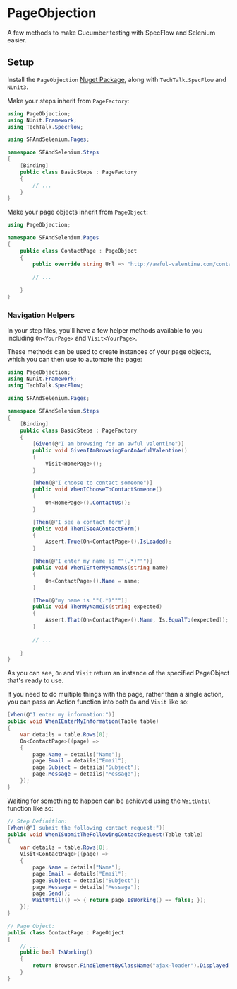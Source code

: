 # PageObjection

A few methods to make Cucumber testing with SpecFlow and Selenium easier.

## Setup

Install the `PageObjection` [Nuget Package](https://www.nuget.org/packages/PageObjection/), along with `TechTalk.SpecFlow` and `NUnit3`.

Make your steps inherit from `PageFactory`:
```csharp
using PageObjection;
using NUnit.Framework;
using TechTalk.SpecFlow;

using SFAndSelenium.Pages;

namespace SFAndSelenium.Steps
{
    [Binding]
    public class BasicSteps : PageFactory
    {
        // ...
    }
}
```

Make your page objects inherit from `PageObject`:
```csharp
using PageObjection;

namespace SFAndSelenium.Pages
{
    public class ContactPage : PageObject
    {
        public override string Url => "http://awful-valentine.com/contact-us/";
        
        // ...
        
    }
}
```

### Navigation Helpers

In your step files, you'll have a few helper methods available to you including `On<YourPage>` and `Visit<YourPage>`.  

These methods can be used to create instances of your page objects, which you can then use to automate the page:
```csharp
using PageObjection;
using NUnit.Framework;
using TechTalk.SpecFlow;

using SFAndSelenium.Pages;

namespace SFAndSelenium.Steps
{
    [Binding]
    public class BasicSteps : PageFactory
    {
        [Given(@"I am browsing for an awful valentine")]
        public void GivenIAmBrowsingForAnAwfulValentine()
        {
            Visit<HomePage>();
        }

        [When(@"I choose to contact someone")]
        public void WhenIChooseToContactSomeone()
        {
            On<HomePage>().ContactUs();
        }

        [Then(@"I see a contact form")]
        public void ThenISeeAContactForm()
        {
            Assert.True(On<ContactPage>().IsLoaded);
        }

        [When(@"I enter my name as ""(.*)""")]
        public void WhenIEnterMyNameAs(string name)
        {
            On<ContactPage>().Name = name;
        }

        [Then(@"my name is ""(.*)""")]
        public void ThenMyNameIs(string expected)
        {
            Assert.That(On<ContactPage>().Name, Is.EqualTo(expected));
        }
        
        // ...
        
    }
}
```

As you can see, `On` and `Visit` return an instance of the specified PageObject that's ready to use.

If you need to do multiple things with the page, rather than a single action, you can pass an Action function into both `On` and `Visit` like so:

```csharp
[When(@"I enter my information:")]
public void WhenIEnterMyInformation(Table table)
{
    var details = table.Rows[0];
    On<ContactPage>((page) =>
    {
        page.Name = details["Name"];
        page.Email = details["Email"];
        page.Subject = details["Subject"];
        page.Message = details["Message"];
    });
}
```

Waiting for something to happen can be achieved using the `WaitUntil` function like so:
```csharp
// Step Definition:
[When(@"I submit the following contact request:")]
public void WhenISubmitTheFollowingContactRequest(Table table)
{
    var details = table.Rows[0];
    Visit<ContactPage>((page) =>
    {
        page.Name = details["Name"];
        page.Email = details["Email"];
        page.Subject = details["Subject"];
        page.Message = details["Message"];
        page.Send();
        WaitUntil(() => { return page.IsWorking() == false; });
    });
}
```

```csharp
// Page Object:
public class ContactPage : PageObject
{
    // ...
    public bool IsWorking()
    {
        return Browser.FindElementByClassName("ajax-loader").Displayed;
    }
}
```


